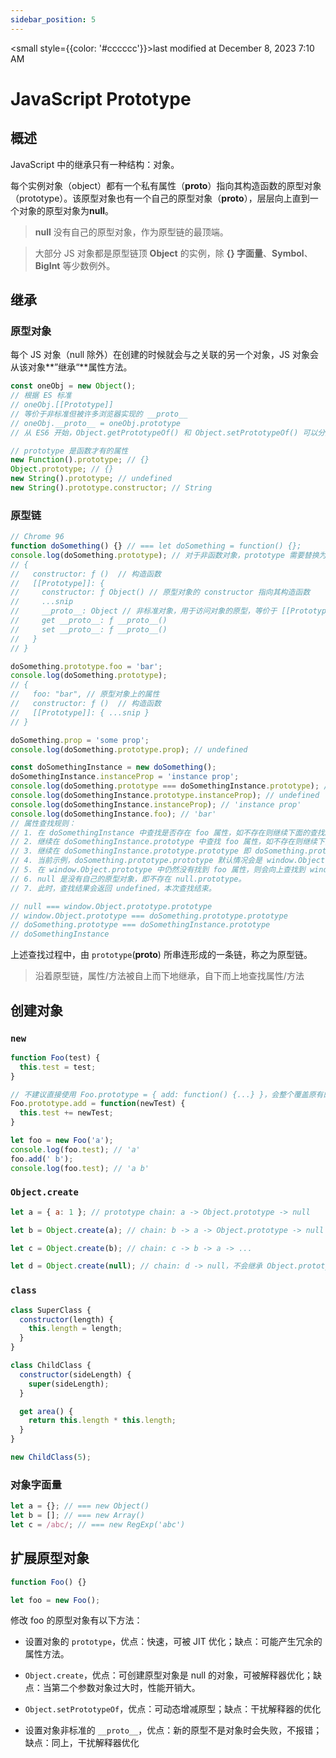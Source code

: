```yaml
---
sidebar_position: 5
---
```

    
<small style={{color: '#cccccc'}}>last modified at December 8, 2023 7:10 AM</small>
# JavaScript Prototype

## 概述

JavaScript 中的继承只有一种结构：对象。

每个实例对象（object）都有一个私有属性（__proto__）指向其构造函数的原型对象（prototype）。该原型对象也有一个自己的原型对象（__proto__），层层向上直到一个对象的原型对象为**null**。

> **null** 没有自己的原型对象，作为原型链的最顶端。

> 大部分 JS 对象都是原型链顶 **Object** 的实例，除 **{} 字面量**、**Symbol**、**BigInt** 等少数例外。

## 继承

### 原型对象

每个 JS 对象（null 除外）在创建的时候就会与之关联的另一个对象，JS 对象会从该对象**”继承“**属性方法。

```js
const oneObj = new Object();
// 根据 ES 标准
// oneObj.[[Prototype]]
// 等价于非标准但被许多浏览器实现的 __proto__
// oneObj.__proto__ = oneObj.prototype
// 从 ES6 开始，Object.getPrototypeOf() 和 Object.setPrototypeOf() 可以分别访问和设置 Object 对象的原型

// prototype 是函数才有的属性
new Function().prototype; // {}
Object.prototype; // {}
new String().prototype; // undefined
new String().prototype.constructor; // String
```

### 原型链

```js
// Chrome 96
function doSomething() {} // === let doSomething = function() {};
console.log(doSomething.prototype); // 对于非函数对象，prototype 需要替换为 __proto__
// {
//   constructor: ƒ ()  // 构造函数
//   [[Prototype]]: {
//     constructor: ƒ Object() // 原型对象的 constructor 指向其构造函数
//     ...snip
//     __proto__: Object // 非标准对象，用于访问对象的原型，等价于 [[Prototype]]
//     get __proto__: ƒ __proto__()
//     set __proto__: ƒ __proto__()
//   }
// }

doSomething.prototype.foo = 'bar';
console.log(doSomething.prototype);
// {
//   foo: "bar", // 原型对象上的属性
//   constructor: ƒ ()  // 构造函数
//   [[Prototype]]: { ...snip }
// }

doSomething.prop = 'some prop';
console.log(doSomething.prototype.prop); // undefined

const doSomethingInstance = new doSomething();
doSomethingInstance.instanceProp = 'instance prop';
console.log(doSomething.prototype === doSomethingInstance.prototype); // true
console.log(doSomethingInstance.prototype.instanceProp); // undefined
console.log(doSomethingInstance.instanceProp); // 'instance prop'
console.log(doSomethingInstance.foo); // 'bar'
// 属性查找规则：
// 1. 在 doSomethingInstance 中查找是否存在 foo 属性，如不存在则继续下面的查找。
// 2. 继续在 doSomethingInstance.prototype 中查找 foo 属性，如不存在则继续下面的查找。
// 3. 继续在 doSomethingInstance.prototype.prototype 即 doSomething.prototype.prototype 中查找 foo 属性。
// 4. 当前示例，doSomething.prototype.prototype 默认情况会是 window.Object.prototype。
// 5. 在 window.Object.prototype 中仍然没有找到 foo 属性，则会向上查找到 window.Object.prototype.prototype, 即 null。
// 6. null 是没有自己的原型对象，即不存在 null.prototype。
// 7. 此时，查找结果会返回 undefined，本次查找结束。

// null === window.Object.prototype.prototype
// window.Object.prototype === doSomething.prototype.prototype
// doSomething.prototype === doSomethingInstance.prototype
// doSomethingInstance
```

上述查找过程中，由 `prototype`(__proto__) 所串连形成的一条链，称之为原型链。

> 沿着原型链，属性/方法被自上而下地继承，自下而上地查找属性/方法

## 创建对象

### `new`

```js
function Foo(test) {
  this.test = test;
}

// 不建议直接使用 Foo.prototype = { add: function() {...} }，会整个覆盖原有的原型对象
Foo.prototype.add = function(newTest) {
  this.test += newTest;
}

let foo = new Foo('a');
console.log(foo.test); // 'a'
foo.add(' b');
console.log(foo.test); // 'a b'
```

### `Object.create`

```js
let a = { a: 1 }; // prototype chain: a -> Object.prototype -> null

let b = Object.create(a); // chain: b -> a -> Object.prototype -> null

let c = Object.create(b); // chain: c -> b -> a -> ...

let d = Object.create(null); // chain: d -> null，不会继承 Object.prototype 的一系列属性方法
```

### `class`

```js
class SuperClass {
  constructor(length) {
    this.length = length;
  }
}

class ChildClass {
  constructor(sideLength) {
    super(sideLength);
  }

  get area() {
    return this.length * this.length;
  }
}

new ChildClass(5);
```

### 对象字面量

```js
let a = {}; // === new Object()
let b = []; // === new Array()
let c = /abc/; // === new RegExp('abc')
```

## 扩展原型对象

```js
function Foo() {}

let foo = new Foo();
```

修改 foo 的原型对象有以下方法：

- 设置对象的 `prototype`，优点：快速，可被 JIT 优化；缺点：可能产生冗余的属性方法。

- `Object.create`，优点：可创建原型对象是 null 的对象，可被解释器优化；缺点：当第二个参数对象过大时，性能开销大。

- `Object.setPrototypeOf`，优点：可动态增减原型；缺点：干扰解释器的优化

- 设置对象非标准的 `__proto__`，优点：新的原型不是对象时会失败，不报错；缺点：同上，干扰解释器优化

      